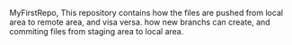 MyFirstRepo, This repository contains how the files are pushed from local area to remote area, and visa versa. how new branchs can create, and commiting files from staging area to local area.
